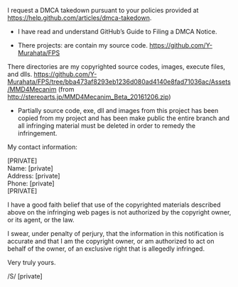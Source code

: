 I request a DMCA takedown pursuant to your policies provided at
https://help.github.com/articles/dmca-takedown.

- I have read and understand GitHub’s Guide to Filing a DMCA Notice.

- There projects: are contain my source code.
https://github.com/Y-Murahata/FPS

There directories are my copyrighted source codes, images, execute
files, and dlls.
https://github.com/Y-Murahata/FPS/tree/bba473af8293eb1236d080ad4140e8fad71036ac/Assets/MMD4Mecanim
(from http://stereoarts.jp/MMD4Mecanim_Beta_20161206.zip)

- Partially source code, exe, dll and images from this project has been
copied from my project and has been make public
the entire branch and all infringing material must be deleted in order
to remedy the infringement.

My contact information:

[PRIVATE]  
Name: [private]  
Address: [private]  
Phone: [private]  
[PRIVATE]  

I have a good faith belief that use of the copyrighted materials
described above on the infringing web pages is not authorized by the
copyright owner, or its agent, or the law.  

I swear, under penalty of perjury, that the information in this
notification is accurate and that I am the copyright owner, or am
authorized to act on behalf of the owner, of an exclusive right that is
allegedly infringed.  

Very truly yours.

/S/ [private]  
